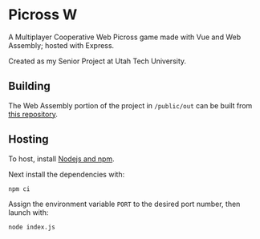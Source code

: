 # Picross W

A Multiplayer Cooperative Web Picross game made with Vue and Web Assembly; hosted with Express.

Created as my Senior Project at Utah Tech University.

## Building

The Web Assembly portion of the project in `/public/out` can be built from [this repository](https://github.com/BluAtlas/Picross-W-WASM).

## Hosting

To host, install [Nodejs and npm](https://nodejs.org/en).

Next install the dependencies with:

```sh
npm ci
```

Assign the environment variable `PORT` to the desired port number, then launch with:

```sh
node index.js
```
